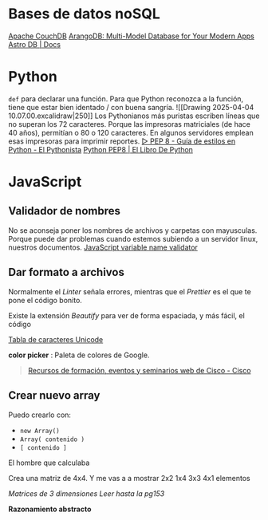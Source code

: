 # Bases de datos noSQL
[Apache CouchDB](https://couchdb.apache.org/)
[ArangoDB: Multi-Model Database for Your Modern Apps](https://arangodb.com/)
[Astro DB | Docs](https://docs.astro.build/en/guides/astro-db/)

# Python
`def` para declarar una función.
Para que Python reconozca a la función, tiene que estar bien identado / con buena sangría.
![[Drawing 2025-04-04 10.07.00.excalidraw|250]]
Los Pythonianos más puristas escriben líneas que no superan los 72 caracteres. Porque las impresoras matriciales (de hace 40 años), permitían o 80 o 120 caracteres. En algunos servidores emplean esas impresoras para imprimir reportes.
[▷ PEP 8 - Guía de estilos en Python - El Pythonista](https://elpythonista.com/pep-8)
[Python PEP8 | El Libro De Python](https://ellibrodepython.com/python-pep8)

# JavaScript
## Validador de nombres
No se aconseja poner los nombres de archivos y carpetas con mayusculas. Porque puede dar problemas cuando estemos subiendo a un servidor linux, nuestros documentos.
[JavaScript variable name validator](https://mothereff.in/js-variables) 
## Dar formato a archivos
Normalmente el *Linter* señala errores, mientras que el *Prettier* es el que te pone el código bonito.

Existe la extensión *Beautify* para ver de forma espaciada, y más fácil, el código 

[Tabla de caracteres Unicode](https://symbl.cc/es/unicode-table/) 

**color picker** : Paleta de colores de Google.

>[Recursos de formación, eventos y seminarios web de Cisco - Cisco](https://www.cisco.com/c/es_es/training-events.html)

## Crear nuevo array
Puedo crearlo con:
- `new Array()`
- `Array( contenido )`
- `[ contenido ]`

El hombre que calculaba

Crea una matriz de 4x4. Y me vas a a mostrar 2x2 1x4 3x3 4x1 elementos

*Matrices de 3 dimensiones
Leer hasta la pg153*

**Razonamiento abstracto**